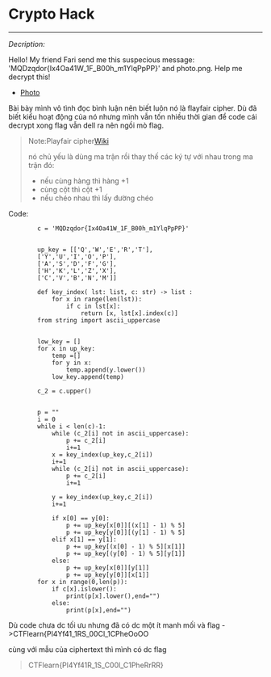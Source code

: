 # Crypto Hack

---

_Decription:_

Hello! My friend Fari send me this suspecious message: 'MQDzqdor{Ix4Oa41W_1F_B00h_m1YlqPpPP}' and photo.png. Help me decrypt this!

- [Photo](https://ctflearn.com/challenge/download/887)

Bài bày mình vô tình đọc bình luận nên biết luôn nó là flayfair cipher. Dù đã biết kiểu hoạt động của nó nhưng mình vẫn tốn nhiều thời gian để code cái decrypt xong flag vẫn dell ra nên ngồi mò flag.

> Note:Playfair cipher[Wiki](https://en.wikipedia.org/wiki/Playfair_cipher)
>
> nó chủ yếu là dùng ma trận rồi thay thế các ký tự với nhau trong ma trận đó:
> + nếu cùng hàng thì hàng +1
> + cùng cột thì cột +1
> + nếu chéo nhau thì lấy đường chéo


Code:

            c = 'MQDzqdor{Ix4Oa41W_1F_B00h_m1YlqPpPP}'
            
            
            up_key = [['Q','W','E','R','T'],
            ['Y','U','I','O','P'],
            ['A','S','D','F','G'],
            ['H','K','L','Z','X'],
            ['C','V','B','N','M']]
            
            def key_index( lst: list, c: str) -> list :
                for x in range(len(lst)):
                    if c in lst[x]:
                        return [x, lst[x].index(c)]
            from string import ascii_uppercase
            

            low_key = []
            for x in up_key:
                temp =[]
                for y in x:
                    temp.append(y.lower())
                low_key.append(temp)
            
            c_2 = c.upper()
            
            
            p = ""
            i = 0
            while i < len(c)-1:
                while (c_2[i] not in ascii_uppercase):
                    p += c_2[i]
                    i+=1
                x = key_index(up_key,c_2[i])
                i+=1
                while (c_2[i] not in ascii_uppercase):
                    p += c_2[i]
                    i+=1
            
                y = key_index(up_key,c_2[i]) 
                i+=1
             
                if x[0] == y[0]:
                    p += up_key[x[0]][(x[1] - 1) % 5]
                    p += up_key[y[0]][(y[1] - 1) % 5]
                elif x[1] == y[1]:
                    p += up_key[(x[0] - 1) % 5][x[1]]
                    p += up_key[(y[0] - 1) % 5][y[1]]
                else:
                    p += up_key[x[0]][y[1]]
                    p += up_key[y[0]][x[1]]
            for x in range(0,len(p)):
                if c[x].islower():
                    print(p[x].lower(),end="")
                else:
                    print(p[x],end="")

Dù code chưa dc tối ưu nhưng đã có dc một ít manh mối và flag ->CTFlearn{Pl4Yf41_1RS_00Cl_1CPheOoOO

cùng với mẫu của ciphertext thì mình có dc flag

> CTFlearn{Pl4Yf41R_1S_C00l_C1PheRrRR}





